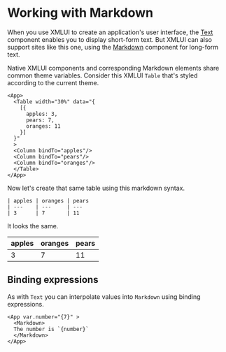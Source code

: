 # Working with Markdown

When you use XMLUI to create an application's user interface, the [Text](/components/Text) component enables you to display short-form text. But XMLUI can also support sites like this one, using the [Markdown](/components/Markdown) component for long-form text.

Native XMLUI components and corresponding Markdown elements share common theme variables. Consider this XMLUI `Table` that's styled according to the current theme.

```xmlui-pg display
<App>
  <Table width="30%" data="{
    [{
      apples: 3,
      pears: 7,
      oranges: 11
    }]
  }"
  >
  <Column bindTo="apples"/>
  <Column bindTo="pears"/>
  <Column bindTo="oranges"/>
  </Table>
</App>
```

Now let's create that same table using this markdown syntax.

```
| apples | oranges | pears
| ---    | ---     | ---
| 3      | 7       | 11
```

It looks the same.

| apples | oranges | pears
| ---    | ---     | ---
| 3      | 7       | 11

## Binding expressions

As with `Text` you can interpolate values into `Markdown` using binding expressions.

```xmlui-pg display
<App var.number="{7}" >
  <Markdown>
  The number is `{number}`
  </Markdown>
</App>
```

